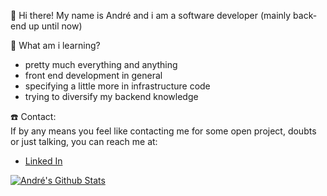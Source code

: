 :wave:  Hi there! My name is André and i am a software developer (mainly back-end up until now)

:notebook:  What am i learning?
- pretty much everything and anything
- front end development in general
- specifying a little more in infrastructure code
- trying to diversify my backend knowledge

:phone:  Contact: </br>
If by any means you feel like contacting me for some open project, doubts or just talking, you can reach me at:</br>
- [Linked In](https://www.linkedin.com/in/magalhaes-andre/)

[![André's Github Stats](https://github-readme-stats.vercel.app/api?username=magalhaes-andre)](https://github.com/anuraghazra/github-readme-stats)
